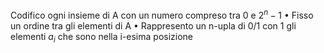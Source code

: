 Codifico ogni insieme di A con un numero compreso tra 0 e $2^n - 1$
• Fisso un ordine tra gli elementi di A
• Rappresento un n-upla di 0/1 con 1 gli elementi $a_i$ che sono nella i-esima posizione